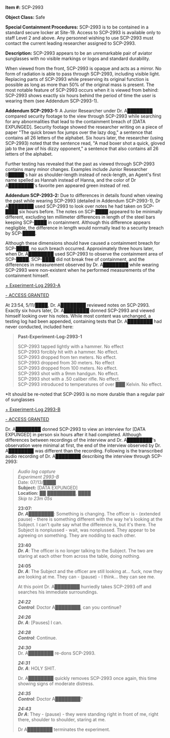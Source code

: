 **Item #:** SCP-2993

**Object Class:** Safe

**Special Containment Procedures:** SCP-2993 is to be contained in a standard secure locker at Site-19. Access to SCP-2993 is available only to staff Level 2 and above. Any personnel wishing to use SCP-2993 must contact the current leading researcher assigned to SCP-2993.

**Description:** SCP-2993 appears to be an unremarkable pair of aviator sunglasses with no visible markings or logos and standard durability.

When viewed from the front, SCP-2993 is opaque and acts as a mirror. No form of radiation is able to pass through SCP-2993, including visible light. Replacing parts of SCP-2993 while preserving its original function is possible as long as more than 50% of the original mass is present. The most notable feature of SCP-2993 occurs when it is viewed from behind: SCP-2993 shows exactly six hours behind the period of time the user is wearing them (see Addendum SCP-2993-1).

**Addendum SCP-2993-1:** A Junior Researcher under Dr. A████████ compared security footage to the view through SCP-2993 while searching for any abnormalities that lead to the containment breach of \[DATA EXPUNGED\]. Security footage showed the researcher writing on a piece of paper "The quick brown fox jumps over the lazy dog," a sentence that contains all 26 letters of the alphabet. Six hours later, the researcher (using SCP-2993) noted that the sentence read, "A mad boxer shot a quick, gloved jab to the jaw of his dizzy opponent," a sentence that also contains all 26 letters of the alphabet.

Further testing has revealed that the past as viewed through SCP-2993 contains many minor changes. Examples include Junior Researcher B█████'s hair as shoulder-length instead of neck-length, an Agent's first name spelled as Hannah instead of Hanna, and the color of Dr A████████'s favorite pen appeared green instead of red.

**Addendum SCP-2993-2:** Due to differences in details found when viewing the past while wearing SCP-2993 (detailed in Addendum SCP-2993-1), Dr A████████ used SCP-2993 to look over notes he had taken on SCP-████ six hours before. The notes on SCP-████ appeared to be minimally different, excluding ten millimeter differences in length of the steel bars keeping SCP-████ in containment. Although this difference appears negligible, the difference in length would normally lead to a security breach by SCP-████.

Although these dimensions should have caused a containment breach for SCP-████, no such breach occurred. Approximately three hours later, when Dr. A████████ used SCP-2993 to observe the containment area of SCP-████, SCP-████ did not break free of containment, and the differences in measurement observed by Dr. A████████ while wearing SCP-2993 were non-existent when he performed measurements of the containment himself.

[+ Experiment-Log 2993-A](javascript:;)

[\- ACCESS GRANTED](javascript:;)

At 23:54, 5/11/████, Dr. A████████ reviewed notes on SCP-2993. Exactly six hours later, Dr. A████████ donned SCP-2993 and viewed himself looking over his notes. While most content was unchanged, a testing log had been appended, containing tests that Dr. A████████ had never conducted, included here:

> **Past-Experiment-Log-2993-1**
> 
> SCP-2993 tapped lightly with a hammer. No effect  
> SCP-2993 forcibly hit with a hammer. No effect.  
> SCP-2993 dropped from ten meters. No effect.  
> SCP-2993 dropped from 30 meters. No effect  
> SCP-2993 dropped from 100 meters. No effect.  
> SCP-2993 shot with a 9mm handgun. No effect.  
> SCP-2993 shot with a .50 caliber rifle. No effect.  
> SCP-2993 introduced to temperatures of over ███ Kelvin. No effect.

\*It should be re-noted that SCP-2993 is no more durable than a regular pair of sunglasses

[+ Experiment-Log 2993-B](javascript:;)

[\- ACCESS GRANTED](javascript:;)

Dr. A████████ donned SCP-2993 to view an interview for \[DATA EXPUNGED\] in person six hours after it had completed. Although differences between recordings of the interview and Dr. A████████'s observation were minimal at first, the end of the interview observed by Dr. A████████ was different than the recording. Following is the transcribed audio recording of Dr. A████████ describing the interview through SCP-2993:

> _Audio log capture_  
> _Experiment 2993-B_  
> Date: 07/13/████  
> **Subject:** \[DATA EXPUNGED\]  
> **Location:** ██ █████████, ████  
> _Skip to 23m 05s_
> 
> **23:07:**  
> **_Dr. A████████_**: Something is changing. The officer is - (extended pause) - there is something different with the way he's looking at the Subject. I can't quite say what the difference is, but it's there. The Subject is nonplussed - wait, was nonplussed. They appear to be agreeing on something. They are nodding to each other.
> 
> **23:40**  
> **_Dr. A_**: The officer is no longer talking to the Subject. The two are staring at each other from across the table, doing nothing.
> 
> **24:05**  
> **_Dr. A_**: The Subject and the officer are still looking at… fuck, now they are looking at me. They can - (pause) - I think… they can see me.
> 
> At this point Dr. A████████ hurriedly takes SCP-2993 off and searches his immediate surroundings.
> 
> **_24:22_**  
> **_Control_**: Doctor A████████, can you continue?
> 
> **_24:26_**  
> **_Dr. A_**: \[Pauses\] I can.
> 
> **_24:28_**  
> **_Control_**: Continue.
> 
> **_24:30_**  
> Dr. A████████ re-dons SCP-2993.
> 
> **_24:31_**  
> **_Dr. A_**: HOLY SHIT.
> 
> Dr. A████████ quickly removes SCP-2993 once again, this time showing signs of moderate distress.
> 
> **_24:35_**  
> **_Control_**: Doctor A████████?
> 
> **_24:43_**  
> **_Dr A_**: They - (pause) - they were standing right in front of me, right there, shoulder to shoulder, staring at me.
> 
> Dr A████████ terminates the experiment.